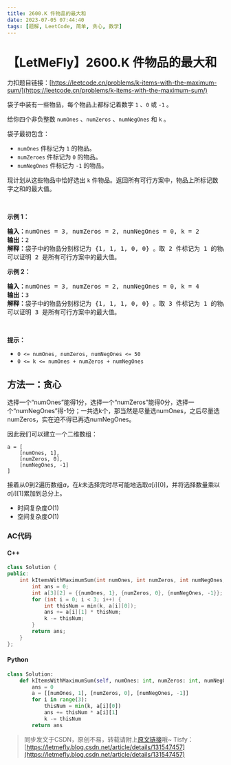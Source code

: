 ```yaml
---
title: 2600.K 件物品的最大和
date: 2023-07-05 07:44:40
tags: [题解, LeetCode, 简单, 贪心, 数学]
---
```


# 【LetMeFly】2600.K 件物品的最大和

力扣题目链接：[https://leetcode.cn/problems/k-items-with-the-maximum-sum/](https://leetcode.cn/problems/k-items-with-the-maximum-sum/)

<p>袋子中装有一些物品，每个物品上都标记着数字 <code>1</code> 、<code>0</code> 或 <code>-1</code> 。</p>

<p>给你四个非负整数 <code>numOnes</code> 、<code>numZeros</code> 、<code>numNegOnes</code> 和 <code>k</code> 。</p>

<p>袋子最初包含：</p>

<ul>
	<li><code>numOnes</code> 件标记为 <code>1</code> 的物品。</li>
	<li><code>numZeroes</code> 件标记为 <code>0</code> 的物品。</li>
	<li><code>numNegOnes</code> 件标记为 <code>-1</code> 的物品。</li>
</ul>

<p>现计划从这些物品中恰好选出 <code>k</code> 件物品。返回所有可行方案中，物品上所标记数字之和的最大值。</p>

<p>&nbsp;</p>

<p><strong>示例 1：</strong></p>

<pre><strong>输入：</strong>numOnes = 3, numZeros = 2, numNegOnes = 0, k = 2
<strong>输出：</strong>2
<strong>解释：</strong>袋子中的物品分别标记为 {1, 1, 1, 0, 0} 。取 2 件标记为 1 的物品，得到的数字之和为 2 。
可以证明 2 是所有可行方案中的最大值。</pre>

<p><strong>示例 2：</strong></p>

<pre><strong>输入：</strong>numOnes = 3, numZeros = 2, numNegOnes = 0, k = 4
<strong>输出：</strong>3
<strong>解释：</strong>袋子中的物品分别标记为 {1, 1, 1, 0, 0} 。取 3 件标记为 1 的物品，1 件标记为 0 的物品，得到的数字之和为 3 。
可以证明 3 是所有可行方案中的最大值。
</pre>

<p>&nbsp;</p>

<p><strong>提示：</strong></p>

<ul>
	<li><code>0 &lt;= numOnes, numZeros, numNegOnes &lt;= 50</code></li>
	<li><code>0 &lt;= k &lt;= numOnes + numZeros + numNegOnes</code></li>
</ul>


    
## 方法一：贪心

选择一个“numOnes”能得1分，选择一个“numZeros”能得0分，选择一个“numNegOnes”得-1分；一共选k个，那当然是尽量选numOnes，之后尽量选numZeros，实在迫不得已再选numNegOnes。

因此我们可以建立一个二维数组：

```
a = [
	[numOnes, 1],
	[numZeros, 0],
	[numNegOnes, -1]
]
```

接着从0到2遍历数组$a$，在$k$未选择完时尽可能地选取$a[i][0]$，并将选择数量乘以$a[i][1]$累加到总分上。

+ 时间复杂度$O(1)$
+ 空间复杂度$O(1)$

### AC代码

#### C++

```cpp
class Solution {
public:
    int kItemsWithMaximumSum(int numOnes, int numZeros, int numNegOnes, int k) {
        int ans = 0;
        int a[3][2] = {{numOnes, 1}, {numZeros, 0}, {numNegOnes, -1}};
        for (int i = 0; i < 3; i++) {
            int thisNum = min(k, a[i][0]);
            ans += a[i][1] * thisNum;
            k -= thisNum;
        }
        return ans;
    }
};
```

#### Python

```python
class Solution:
    def kItemsWithMaximumSum(self, numOnes: int, numZeros: int, numNegOnes: int, k: int) -> int:
        ans = 0
        a = [[numOnes, 1], [numZeros, 0], [numNegOnes, -1]]
        for i in range(3):
            thisNum = min(k, a[i][0])
            ans += thisNum * a[i][1]
            k -= thisNum
        return ans
```

> 同步发文于CSDN，原创不易，转载请附上[原文链接](https://blog.letmefly.xyz/2023/07/05/LeetCode%202600.K%E4%BB%B6%E7%89%A9%E5%93%81%E7%9A%84%E6%9C%80%E5%A4%A7%E5%92%8C/)哦~
> Tisfy：[https://letmefly.blog.csdn.net/article/details/131547457](https://letmefly.blog.csdn.net/article/details/131547457)
